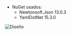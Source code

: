 * NuGet usados:
  * Newtonsoft.Json 13.0.3
  * YamlDotNet 15.3.0
 
![Diseño](https://github.com/eduardomv2/Proyecto-Final-4to-Semestre/assets/87501782/b4ab98be-739f-43fc-adc5-5be1327065ce)
